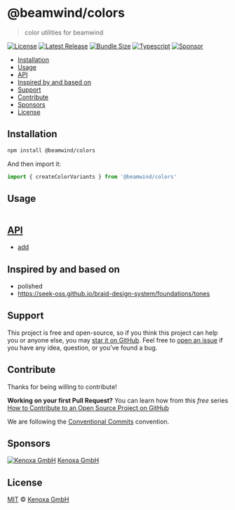 # @beamwind/colors

> color utilities for beamwind

[![License](https://flat.badgen.net/github/license/kenoxa/beamwind)](https://github.com/kenoxa/beamwind/blob/main/LICENSE)
[![Latest Release](https://flat.badgen.net/npm/v/@beamwind/colors?label=release)](https://www.npmjs.com/package/@beamwind/colors)
[![Bundle Size](https://flat.badgen.net/bundlephobia/minzip/@beamwind/colors?icon=packagephobia&label&color=blue)](https://bundlephobia.com/result?p=@beamwind/colors)
[![Typescript](https://flat.badgen.net/badge/icon/included?icon=typescript&label)](https://unpkg.com/browse/@beamwind/colors/dist/index.d.ts)
[![Sponsor](https://flat.badgen.net/badge/sponsored%20by/Kenoxa/2980b9)](https://www.kenoxa.com)

<!-- prettier-ignore-start -->
<!-- START doctoc generated TOC please keep comment here to allow auto update -->
<!-- DON'T EDIT THIS SECTION, INSTEAD RE-RUN doctoc TO UPDATE -->


- [Installation](#installation)
- [Usage](#usage)
- [API](#api)
- [Inspired by and based on](#inspired-by-and-based-on)
- [Support](#support)
- [Contribute](#contribute)
- [Sponsors](#sponsors)
- [License](#license)

<!-- END doctoc generated TOC please keep comment here to allow auto update -->
<!-- prettier-ignore-end -->

## Installation

```sh
npm install @beamwind/colors
```

And then import it:

```js
import { createColorVariants } from '@beamwind/colors'
```

## Usage

```js

```

## [API](https://github.com/kenoxa/beamwind/blob/main/docs/README.md)

- [add](https://github.com/kenoxa/beamwind/blob/main/docs/README.md#add)

## Inspired by and based on

- polished
- https://seek-oss.github.io/braid-design-system/foundations/tones

## Support

This project is free and open-source, so if you think this project can help you or anyone else, you may [star it on GitHub](https://github.com/carvjs/is). Feel free to [open an issue](https://github.com/carvjs/stdlib/issues) if you have any idea, question, or you've found a bug.

## Contribute

Thanks for being willing to contribute!

**Working on your first Pull Request?** You can learn how from this _free_ series [How to Contribute to an Open Source Project on GitHub](https://egghead.io/series/how-to-contribute-to-an-open-source-project-on-github)

We are following the [Conventional Commits](https://www.conventionalcommits.org) convention.

## Sponsors

[![Kenoxa GmbH](https://images.opencollective.com/kenoxa/9c25796/logo/68.png)](https://www.kenoxa.com) [Kenoxa GmbH](https://www.kenoxa.com)

## License

[MIT](https://github.com/kenoxa/beamwind/blob/main/LICENSE) © [Kenoxa GmbH](https://kenoxa.com)
